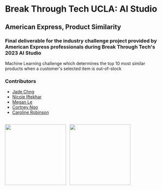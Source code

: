 # Break Through Tech UCLA: AI Studio
## American Express, Product Similarity

### Final deliverable for the industry challenge project provided by American Express professionals during Break Through Tech's 2023 AI Studio
Machine Learning challenge which determines the top 10 most similar products when a customer's selected item is out-of-stock

### Contributors
* [Jade Chng](https://github.com/burntandfried)
* [Nicole Iftekhar](https://github.com/nicoleiftekhar)
* [Megan Le](https://github.com/megannle)
* [Cortney Ngo](https://github.com/yentroc)
* [Caroline Robinson](https://github.com/cbellerob)
<br></br>
<p>
  <img src="https://images.fastcompany.net/image/upload/w_596,c_limit,q_auto:best,f_auto/wp-cms/uploads/2018/04/4-you-might-not-notice-amex-new-brand.jpg" 
    height="200">
  &nbsp;
  <img src="https://tech.cornell.edu/wp-content/uploads/2020/01/4.png"
    height="200">
</p>
